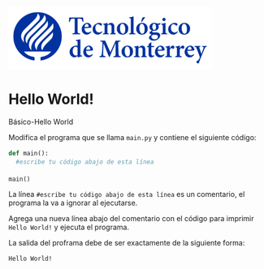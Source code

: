 ![Tec de Monterrey](images/logotecmty.png)
# Hello World!
Básico-Hello World

Modifica el programa que se llama `main.py` y contiene el siguiente código:

```python
def main():
  #escribe tu código abajo de esta línea

main()
```

La línea `#escribe tu código abajo de esta línea` es un comentario, el programa la va a ignorar al ejecutarse.

Agrega una nueva línea abajo del comentario con el código para imprimir `Hello World!` y ejecuta el programa.

La salida del proframa debe de ser exactamente de la siguiente forma:

```plaintext
Hello World!
```



